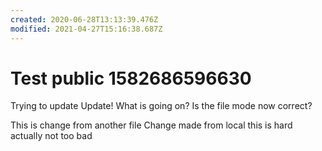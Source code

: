 ```yaml
---
created: 2020-06-28T13:13:39.476Z
modified: 2021-04-27T15:16:38.687Z
---
```

# Test public 1582686596630
Trying to update
Update!
What is going on?
Is the file mode now correct?

This is change from another file
Change made from local this is hard actually not too bad
